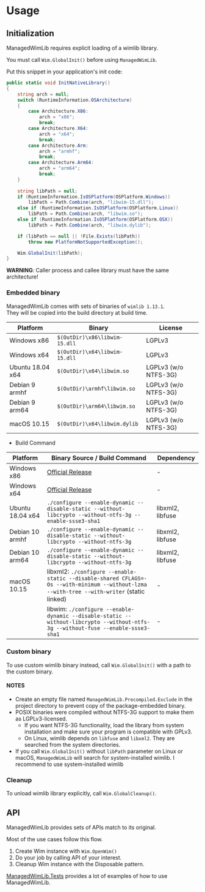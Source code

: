 # Usage

## Initialization

ManagedWimLib requires explicit loading of a wimlib library.

You must call  `Wim.GlobalInit()` before using `ManagedWimLib`.

Put this snippet in your application's init code:

```cs
public static void InitNativeLibrary()
{
    string arch = null;
    switch (RuntimeInformation.OSArchitecture)
    {
        case Architecture.X86:
            arch = "x86";
            break;
        case Architecture.X64:
            arch = "x64";
            break;
        case Architecture.Arm:
            arch = "armhf";
            break;
        case Architecture.Arm64:
            arch = "arm64";
            break;
    }
    
    string libPath = null;
    if (RuntimeInformation.IsOSPlatform(OSPlatform.Windows))
        libPath = Path.Combine(arch, "libwim-15.dll");
    else if (RuntimeInformation.IsOSPlatform(OSPlatform.Linux))
        libPath = Path.Combine(arch, "libwim.so");
    else if (RuntimeInformation.IsOSPlatform(OSPlatform.OSX))
        libPath = Path.Combine(arch, "libwim.dylib");

    if (libPath == null || !File.Exists(libPath))
        throw new PlatformNotSupportedException();

    Wim.GlobalInit(libPath);
}
```

**WARNING**: Caller process and callee library must have the same architecture!

### Embedded binary

ManagedWimLib comes with sets of binaries of `wimlib 1.13.1`.  
They will be copied into the build directory at build time.

| Platform         | Binary                        | License              |
|------------------|-------------------------------|----------------------|
| Windows x86      | `$(OutDir)\x86\libwim-15.dll` | LGPLv3               |
| Windows x64      | `$(OutDir)\x64\libwim-15.dll` | LGPLv3               |
| Ubuntu 18.04 x64 | `$(OutDir)\x64\libwim.so`     | LGPLv3 (w/o NTFS-3G) |
| Debian 9 armhf   | `$(OutDir)\armhf\libwim.so`   | LGPLv3 (w/o NTFS-3G) |
| Debian 9 arm64   | `$(OutDir)\arm64\libwim.so`   | LGPLv3 (w/o NTFS-3G) |
| macOS 10.15      | `$(OutDir)\x64\libwim.dylib`  | LGPLv3 (w/o NTFS-3G) |

- Build Command

| Platform         | Binary Source / Build Command | Dependency |
|------------------|-------------------------------|------------|
| Windows x86      | [Official Release](https://wimlib.net/downloads/wimlib-1.13.1-windows-i686-bin.zip)   | -               |
| Windows x64      | [Official Release](https://wimlib.net/downloads/wimlib-1.13.1-windows-x86_64-bin.zip) | -               |
| Ubuntu 18.04 x64 | `./configure --enable-dynamic --disable-static --without-libcrypto --without-ntfs-3g --enable-ssse3-sha1` | libxml2, libfuse |
| Debian 10 armhf  | `./configure --enable-dynamic --disable-static --without-libcrypto --without-ntfs-3g` | libxml2, libfuse |
| Debian 10 arm64  | `./configure --enable-dynamic --disable-static --without-libcrypto --without-ntfs-3g` | libxml2, libfuse |
| macOS 10.15      | libxml2: `./configure --enable-static --disable-shared CFLAGS=-Os --with-minimum --without-lzma --with-tree --with-writer` (static linked) | - |
|                  | libwim: `./configure --enable-dynamic --disable-static --without-libcrypto --without-ntfs-3g --without-fuse --enable-ssse3-sha1` | - |

### Custom binary

To use custom wimlib binary instead, call `Wim.GlobalInit()` with a path to the custom binary.

#### NOTES

- Create an empty file named `ManagedWimLib.Precompiled.Exclude` in the project directory to prevent copy of the package-embedded binary.
- POSIX binaries were compiled without NTFS-3G support to make them as LGPLv3-licensed.
  - If you want NTFS-3G functionality, load the library from system installation and make sure your program is compatible with GPLv3.
  - On Linux, wimlib depends on `libfuse` and `libxml2`. They are searched from the system directories.
- If you call `Wim.GlobalInit()` without `libPath` parameter on Linux or macOS, `ManagedWimLib` will search for system-installed wimlib. I recommend to use system-installed wimlib

### Cleanup

To unload wimlib library explicitly, call `Wim.GlobalCleanup()`.

## API

ManagedWimLib provides sets of APIs match to its original.

Most of the use cases follow this flow.

1. Create Wim instance with `Wim.OpenWim()`
2. Do your job by calling API of your interest.
3. Cleanup Wim instance with the Disposable pattern.

[ManagedWimLib.Tests](./ManagedWimLib.Tests) provides a lot of examples of how to use ManagedWimLib.
